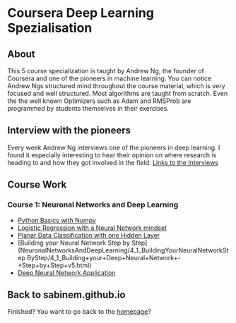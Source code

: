 # Coursera Deep Learning Spezialisation

## About

This 5 course specialization is taught by Andrew Ng, the founder of Coursera and one of the pioneers in machine learning. You can notice Andrew Ngs structured mind throughout the course material, which is very focused and well structured. Most algorithms are taught from scratch. Even the the well known Optimizers such as Adam and RMSProb are programmed by students themselves in their exercises.

## Interview with the pioneers
Every week Andrew Ng interviews one of the pioneers in deep learning. I found it especially interesting to hear their opinion on where research is heading to and how they got involved in the field. [Links to the Interviews](links.md)



## Course Work

### Course 1: Neuronal Networks and Deep Learning
- [Python Basics with Numpy](NeuronalNetworksAndDeepLearning/2_1_PythonBasicsWithNumpy/2_1_Python+Basics+With+Numpy+v3.html)
- [Logistic Regression with a Neural Network mindset](NeuronalNetworksAndDeepLearning/2_2_LogisticRegressionWithANeuralNetworkMindset/2_2_Logistic+Regression+with+a+Neural+Network+mindset+v3.html)
- [Planar Data Classification with one Hidden Layer](NeuronalNetworksAndDeepLearning/3_1_PlanarDataClassificationWithOneHiddenLayer/3_1_Planar+data+classification+with+one+hidden+layer+v4.html)
- [Building your Neural Network Step by Step](NeuronalNetworksAndDeepLearning/4_1_BuildingYourNeuralNetworkStep ByStep/4_1_Building+your+Deep+Neural+Network+-+Step+by+Step+v5.html)
- [Deep Neural Network Application](NeuronalNetworksAndDeepLearning/4_2_DeepNeuralNetworkApplication/4_2_Deep+Neural+Network+-+Application+v3.html)



## Back to sabinem.github.io
Finished? You want to go back to the [homepage](../)?


